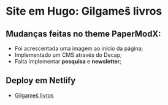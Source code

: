# Site em Hugo: Gilgameŝ livros

## Mudanças feitas no theme PaperModX:

- Foi acrescentada uma imagem ao início da página;
- Implementado um CMS através do Decap;
- Falta implementar **pesquisa** e **newsletter**;

## Deploy em Netlify

- [Gilgameŝ livros](https://gilgames-livros.netlify.app/)

